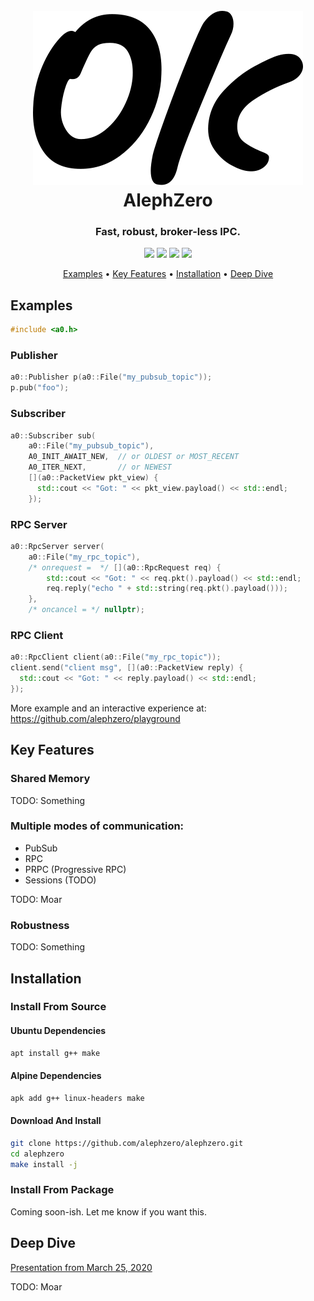 <h1 align="center">
  <br>
  <img src="https://raw.githubusercontent.com/alephzero/logo/master/rendered/alephzero__fontsize__200.svg">
  <br>
  AlephZero
</h1>

<h3 align="center">Fast, robust, broker-less IPC.</h3>

<p align="center">
  <a href="https://github.com/alephzero/alephzero/actions?query=workflow%3ACI"><img src="https://github.com/alephzero/alephzero/workflows/CI/badge.svg"></a>
  <a href="https://codecov.io/gh/alephzero/alephzero"><img src="https://codecov.io/gh/alephzero/alephzero/branch/master/graph/badge.svg"></a>
  <a href="https://alephzero.readthedocs.io/en/latest/?badge=latest"><img src="https://readthedocs.org/projects/alephzero/badge/?version=latest"></a>
  <a href="http://unlicense.org"><img src="https://img.shields.io/badge/license-Unlicense-blue.svg"></a>
</p>

<p align="center">
  <a href="#examples">Examples</a> •
  <a href="#key-features">Key Features</a> •
  <a href="#installation">Installation</a> •
  <a href="#deep-dive">Deep Dive</a>
</p>


## Examples

```cc
#include <a0.h>
```

### Publisher
```cc
a0::Publisher p(a0::File("my_pubsub_topic"));
p.pub("foo");
```

### Subscriber
```cc
a0::Subscriber sub(
    a0::File("my_pubsub_topic"),
    A0_INIT_AWAIT_NEW,  // or OLDEST or MOST_RECENT
    A0_ITER_NEXT,       // or NEWEST
    [](a0::PacketView pkt_view) {
      std::cout << "Got: " << pkt_view.payload() << std::endl;
    });
```

### RPC Server
```cc
a0::RpcServer server(
    a0::File("my_rpc_topic"),
    /* onrequest =  */ [](a0::RpcRequest req) {
        std::cout << "Got: " << req.pkt().payload() << std::endl;
        req.reply("echo " + std::string(req.pkt().payload()));
    },
    /* oncancel = */ nullptr);
```

### RPC Client
```cc
a0::RpcClient client(a0::File("my_rpc_topic"));
client.send("client msg", [](a0::PacketView reply) {
  std::cout << "Got: " << reply.payload() << std::endl;
});
```


More example and an interactive experience at: https://github.com/alephzero/playground

## Key Features

### Shared Memory

TODO: Something

### Multiple modes of communication:

* PubSub
* RPC
* PRPC (Progressive RPC)
* Sessions (TODO)

TODO: Moar

### Robustness

TODO: Something

## Installation

### Install From Source

#### Ubuntu Dependencies

```sh
apt install g++ make
```

#### Alpine Dependencies

```sh
apk add g++ linux-headers make
```

#### Download And Install

```sh
git clone https://github.com/alephzero/alephzero.git
cd alephzero
make install -j
```

### Install From Package

Coming soon-ish. Let me know if you want this.

## Deep Dive

[Presentation from March 25, 2020]( https://docs.google.com/presentation/d/12KE9UucjZPtpVnM1NljxOqBolBBKECWJdrCoE2yJaBw/edit#slide=id.p)

TODO: Moar
